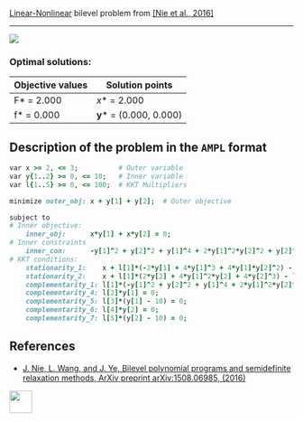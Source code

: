 [Linear-Nonlinear](/BASBLib/LP-NLP-problems) bilevel problem from [\[Nie et al., 2016\]][Nie et al., 2016]

---

![](/BASBLib/images/nwj_2016_01_eq.jpg)

### Optimal solutions:

Objective values   | Solution points         |
------------------ | ----------------------- |
F* = 2.000         | _x_* = 2.000            |
f* = 0.000         | __y__* = (0.000, 0.000) |

## Description of the problem in the `AMPL` format

```ruby
var x >= 2, <= 3;          # Outer variable
var y{1..2} >= 0, <= 10;   # Inner variable
var l{1..5} >= 0, <= 100;  # KKT Multipliers

minimize outer_obj: x + y[1] + y[2];  # Outer objective

subject to
# Inner objective:
    inner_obj:      x*y[1] + x*y[2] = 0;
# Inner constraints
    inner_con:      -y[1]^2 + y[2]^2 + y[1]^4 + 2*y[1]^2*y[2]^2 + y[2]^4 <= 0;
# KKT conditions:
    stationarity_1:    x + l[1]*(-2*y[1] + 4*y[1]^3 + 4*y[1]*y[2]^2) - l[2] + l[3] = 0;
    stationarity_2:    x + l[1]*(2*y[2] + 4*y[1]^2*y[2] + 4*y[2]^3) - l[4] + l[5] = 0;
    complementarity_1: l[1]*(-y[1]^2 + y[2]^2 + y[1]^4 + 2*y[1]^2*y[2]^2 + y[2]^4) = 0;
    complementarity_4: l[2]*y[1] = 0;
    complementarity_5: l[3]*(y[1] - 10) = 0;
    complementarity_6: l[4]*y[2] = 0;
    complementarity_7: l[5]*(y[2] - 10) = 0;
```

##  References

 - [J. Nie, L. Wang, and J. Ye, Bilevel polynomial programs and semidefinite relaxation methods, ArXiv preprint arXiv:1508.06985, (2016)](https://arxiv.org/pdf/1508.06985v3.pdf)

[<img src="http://www.interupgrade.com/images/pfeil-backbutton.png" width="40" height="40">](/BASBLib/LP-NLP-problems "Back to summary of LP-NLP bilevel problems")

[Nie et al., 2016]: https://arxiv.org/pdf/1508.06985v3.pdf